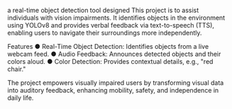 a real-time object detection tool designed This project is to assist individuals with vision impairments. It identifies objects in the environment using YOLOv8 and provides verbal feedback via text-to-speech (TTS), enabling users to navigate their surroundings more independently.

Features
● Real-Time Object Detection: Identifies objects from a live webcam feed.
● Audio Feedback: Announces detected objects and their colors aloud.
● Color Detection: Provides contextual details, e.g., "red chair."

The project empowers visually impaired users by transforming visual data into auditory feedback, enhancing mobility, safety, and independence in daily life.
